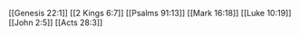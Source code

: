 [[Genesis 22:1]]
[[2 Kings 6:7]]
[[Psalms 91:13]]
[[Mark 16:18]]
[[Luke 10:19]]
[[John 2:5]]
[[Acts 28:3]]
